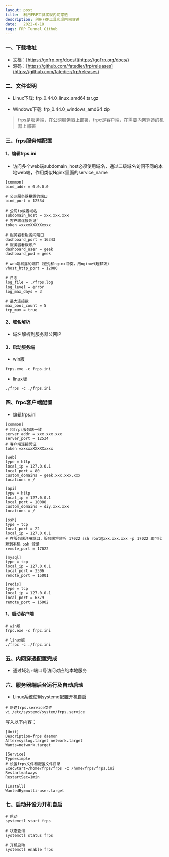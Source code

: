 ```yaml
---
layout: post
title:  利用FRP工具实现内网穿透
description: 利用FRP工具实现内网穿透
date:   2022-8-18
tags: FRP Tunnel Github
---
```


### 一、下载地址

- 文档：[https://gofrp.org/docs/](https://gofrp.org/docs/)
- 源码：[https://github.com/fatedier/frp/releases](https://github.com/fatedier/frp/releases)

### 二、文件说明

- Linux下载: frp_0.44.0_linux_amd64.tar.gz

- Windows下载: frp_0.44.0_windows_amd64.zip

> frps是服务端，在公网服务器上部署，frpc是客户端，在需要内网穿透的机器上部署

### 三、frps服务端配置

#### 1、编辑frps.ini

- 访问多个web端subdomain_host必须使用域名，通过二级域名访问不同的本地web端，作用类似Nginx里面的service_name

```$xslt
[common]
bind_addr = 0.0.0.0

# 公网服务器暴露的端口
bind_port = 12534

# 公网ip或者域名
subdomain_host = xxx.xxx.xxx
# 客户端连接凭证`
token =xxxxXXXXXxxxx

# 服务器看板访问端口
dashboard_port = 16343
# 服务器看板账户
dashboard_user = geek
dashboard_pwd = geek

# web端暴露的端口（避免和nginx冲突，用nginx代理转发）
vhost_http_port = 12080

# 日志
log_file = ./frps.log
log_level = error
log_max_days = 3

# 最大连接数                                                                                                                                 
max_pool_count = 5
tcp_mux = true
```

#### 2、域名解析

- 域名解析到服务器公网IP

#### 3、启动服务端

- win版

```$xslt
frps.exe -c frps.ini
```
 
- linux版

```$xslt
./frps -c ./frps.ini
```

### 四、frpc客户端配置

- 编辑frps.ini

```$xslt
[common]
# 和frps服务端一致
server_addr = xxx.xxx.xxx
server_port = 12534
# 客户端连接凭证
token =xxxxxXXXXXxxxx

[web]
type = http
local_ip = 127.0.0.1
local_port = 80
custom_domains = geek.xxx.xxx.xxx
locations = /
	
[api]
type = http
local_ip = 127.0.0.1
local_port = 10088
custom_domains = diy.xxx.xxx
locations = /

[ssh]
type = tcp
local_port = 22
local_ip = 127.0.0.1
# 在服务端注册端口，服务端将监听 17022 ssh root@xxx.xxx.xxx -p 17022 即可代理到本机 ssh 登录
remote_port = 17022

[mysql]
type = tcp
local_ip = 127.0.0.1
local_port = 3306
remote_port = 15001

[redis]
type = tcp
local_ip = 127.0.0.1
local_port = 6379
remote_port = 16002
```

#### 1、启动客户端

```$xslt
# win版
frpc.exe -c frpc.ini
```

```$xslt
# linux版
./frpc -c ./frpc.ini
```

### 五、内网穿透配置完成

- 通过域名+端口号访问对应的本地服务

### 六、服务器端后台运行及自动启动

- Linux系统使用systemd配置开机自启

```$xslt
# 新建frps.service文件
vi /etc/systemd/system/frps.service
```

写入以下内容：

```$xslt
[Unit]
Description=frps daemon
After=syslog.target network.target
Wants=network.target
 
[Service]
Type=simple
# 设置frps文件和配置文件目录 
ExecStart=/home/frps/frps -c /home/frps/frps.ini
Restart=always
RestartSec=1min
 
[Install]
WantedBy=multi-user.target
```

### 七、启动并设为开机自启

```$xslt
# 启动
systemctl start frps

# 状态查询
systemctl status frps

# 开机启动
systemctl enable frps
```

